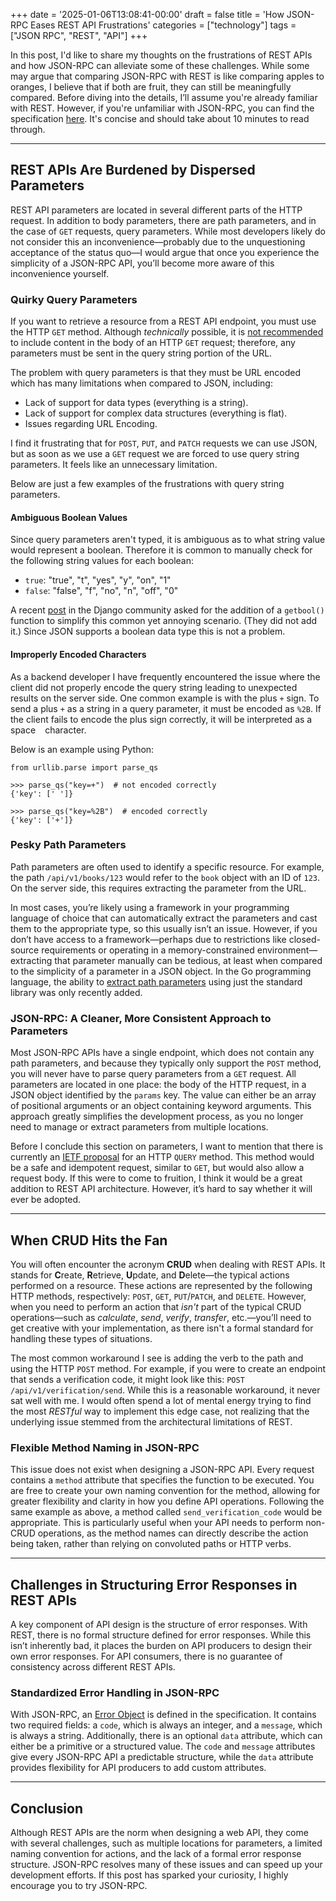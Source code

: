 +++
date = '2025-01-06T13:08:41-00:00'
draft = false
title = 'How JSON-RPC Eases REST API Frustrations'
categories = ["technology"]
tags = ["JSON RPC", "REST", "API"]
+++

In this post, I'd like to share my thoughts on the frustrations of REST APIs and how JSON-RPC can alleviate some of these challenges. While some may argue that comparing JSON-RPC with REST is like comparing apples to oranges, I believe that if both are fruit, they can still be meaningfully compared. Before diving into the details, I’ll assume you're already familiar with REST. However, if you're unfamiliar with JSON-RPC, you can find the specification [here](https://www.jsonrpc.org/specification). It's concise and should take about 10 minutes to read through.
___

## REST APIs Are Burdened by Dispersed Parameters
REST API parameters are located in several different parts of the HTTP request. In addition to body parameters, there are path parameters, and in the case of `GET` requests, query parameters. While most developers likely do not consider this an inconvenience—probably due to the unquestioning acceptance of the status quo—I would argue that once you experience the simplicity of a JSON-RPC API, you’ll become more aware of this inconvenience yourself.

### Quirky Query Parameters
If you want to retrieve a resource from a REST API endpoint, you must use the HTTP `GET` method. Although _technically_ possible, it is [not recommended](https://developer.mozilla.org/en-US/docs/Web/HTTP/Methods/GET) to include content in the body of an HTTP `GET` request; therefore, any parameters must be sent in the query string portion of the URL.

The problem with query parameters is that they must be URL encoded which has many limitations when compared to JSON, including:
- Lack of support for data types (everything is a string).
- Lack of support for complex data structures (everything is flat).
- Issues regarding URL Encoding.

I find it frustrating that for `POST`, `PUT`, and `PATCH` requests we can use JSON, but as soon as we use a `GET` request we are forced to use query string parameters. It feels like an unnecessary limitation.

Below are just a few examples of the frustrations with query string parameters.

#### Ambiguous Boolean Values
Since query parameters aren't typed, it is ambiguous as to what string value would represent a boolean. Therefore it is common to manually check for the following string values for each boolean:
  - `true`: "true", "t", "yes", "y", "on", "1"
  - `false`: "false", "f", "no", "n", "off", "0"

A recent [post](https://forum.djangoproject.com/t/add-getbool-to-request-query-params-querydict/30985) in the Django community asked for the addition of a `getbool()` function to simplify this common yet annoying scenario. (They did not add it.) Since JSON supports a boolean data type this is not a problem.

#### Improperly Encoded Characters
As a backend developer I have frequently encountered the issue where the client did not properly encode the query string leading to unexpected results on the server side. One common example is with the plus `+` sign. To send a plus `+` as a string in a query parameter, it must be encoded as `%2B`. If the client fails to encode the plus sign correctly, it will be interpreted as a space ` ` character.

Below is an example using Python:
```
from urllib.parse import parse_qs

>>> parse_qs("key=+")  # not encoded correctly
{'key': [' ']}

>>> parse_qs("key=%2B")  # encoded correctly
{'key': ['+']}
```

### Pesky Path Parameters
Path parameters are often used to identify a specific resource. For example, the path `/api/v1/books/123` would refer to the `book` object with an ID of `123`. On the server side, this requires extracting the parameter from the URL.

In most cases, you’re likely using a framework in your programming language of choice that can automatically extract the parameters and cast them to the appropriate type, so this usually isn’t an issue. However, if you don’t have access to a framework—perhaps due to restrictions like closed-source requirements or operating in a memory-constrained environment—extracting that parameter manually can be tedious, at least when compared to the simplicity of a parameter in a JSON object. In the Go programming language, the ability to [extract path parameters](https://go.dev/blog/routing-enhancements) using just the standard library was only recently added.

### JSON-RPC: A Cleaner, More Consistent Approach to Parameters
Most JSON-RPC APIs have a single endpoint, which does not contain any path parameters, and because they typically only support the `POST` method, you will never have to parse query parameters from a `GET` request. All parameters are located in one place: the body of the HTTP request, in a JSON object identified by the `params` key. The value can either be an array of positional arguments or an object containing keyword arguments. This approach greatly simplifies the development process, as you no longer need to manage or extract parameters from multiple locations.

Before I conclude this section on parameters, I want to mention that there is currently an [IETF proposal](https://datatracker.ietf.org/doc/draft-ietf-httpbis-safe-method-w-body/) for an HTTP `QUERY` method. This method would be a safe and idempotent request, similar to `GET`, but would also allow a request body. If this were to come to fruition, I think it would be a great addition to REST API architecture. However, it’s hard to say whether it will ever be adopted.
___

## When CRUD Hits the Fan
You will often encounter the acronym **CRUD** when dealing with REST APIs. It stands for **C**reate, **R**etrieve, **U**pdate, and **D**elete—the typical actions performed on a resource. These actions are represented by the following HTTP methods, respectively: `POST`, `GET`, `PUT`/`PATCH`, and `DELETE`. However, when you need to perform an action that _isn't_ part of the typical CRUD operations—such as _calculate_, _send_, _verify_, _transfer_, etc.—you’ll need to get creative with your implementation, as there isn't a formal standard for handling these types of situations.

The most common workaround I see is adding the verb to the path and using the HTTP `POST` method. For example, if you were to create an endpoint that sends a verification code, it might look like this: `POST /api/v1/verification/send`. While this is a reasonable workaround, it never sat well with me. I would often spend a lot of mental energy trying to find the most _RESTful_ way to implement this edge case, not realizing that the underlying issue stemmed from the architectural limitations of REST.

### Flexible Method Naming in JSON-RPC
This issue does not exist when designing a JSON-RPC API. Every request contains a `method` attribute that specifies the function to be executed. You are free to create your own naming convention for the method, allowing for greater flexibility and clarity in how you define API operations. Following the same example as above, a method called `send_verification_code` would be appropriate. This is particularly useful when your API needs to perform non-CRUD operations, as the method names can directly describe the action being taken, rather than relying on convoluted paths or HTTP verbs.
___

## Challenges in Structuring Error Responses in REST APIs
A key component of API design is the structure of error responses. With REST, there is no formal structure defined for error responses. While this isn’t inherently bad, it places the burden on API producers to design their own error responses. For API consumers, there is no guarantee of consistency across different REST APIs.

### Standardized Error Handling in JSON-RPC
With JSON-RPC, an [Error Object](https://www.jsonrpc.org/specification#error_object) is defined in the specification. It contains two required fields: a `code`, which is always an integer, and a `message`, which is always a string. Additionally, there is an optional `data` attribute, which can either be a primitive or a structured value. The `code` and `message` attributes give every JSON-RPC API a predictable structure, while the `data` attribute provides flexibility for API producers to add custom attributes.
___

## Conclusion
Although REST APIs are the norm when designing a web API, they come with several challenges, such as multiple locations for parameters, a limited naming convention for actions, and the lack of a formal error response structure. JSON-RPC resolves many of these issues and can speed up your development efforts. If this post has sparked your curiosity, I highly encourage you to try JSON-RPC.